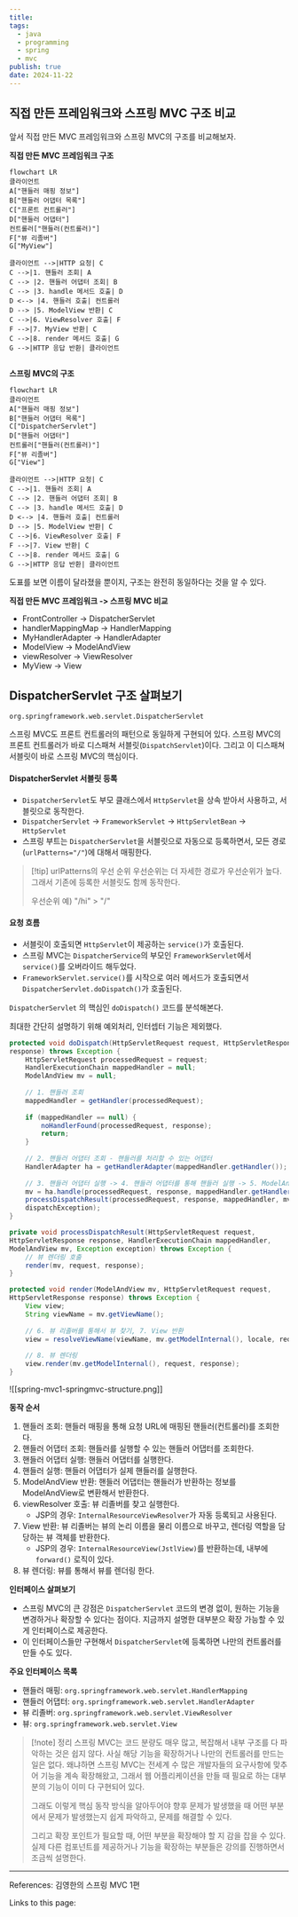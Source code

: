 ```yaml
---
title: 
tags:
  - java
  - programming
  - spring
  - mvc
publish: true
date: 2024-11-22
---
```

## 직접 만든 프레임워크와 스프링 MVC 구조 비교

앞서 직접 만든 MVC 프레임워크와 스프링 MVC의 구조를 비교해보자.

**직접 만든 MVC 프레임워크 구조**
```mermaid title="직접 만든 MVC 프레임워크 구조"
flowchart LR
클라이언트
A["핸들러 매핑 정보"]
B["핸들러 어댑터 목록"]
C["프론트 컨트롤러"]
D["핸들러 어댑터"]
컨트롤러["핸들러(컨트롤러)"]
F["뷰 리졸버"]
G["MyView"]

클라이언트 -->|HTTP 요청| C
C -->|1. 핸들러 조회| A
C --> |2. 핸들러 어댑터 조회| B
C --> |3. handle 메서드 호출| D
D <--> |4. 핸들러 호출| 컨트롤러
D --> |5. ModelView 반환| C
C -->|6. ViewResolver 호출| F
F -->|7. MyView 반환| C
C -->|8. render 메서드 호출| G
G -->|HTTP 응답 반환| 클라이언트


```


**스프링 MVC의 구조**
```mermaid title="SpringMVC 구조"
flowchart LR
클라이언트
A["핸들러 매핑 정보"]
B["핸들러 어댑터 목록"]
C["DispatcherServlet"]
D["핸들러 어댑터"]
컨트롤러["핸들러(컨트롤러)"]
F["뷰 리졸버"]
G["View"]

클라이언트 -->|HTTP 요청| C
C -->|1. 핸들러 조회| A
C --> |2. 핸들러 어댑터 조회| B
C --> |3. handle 메서드 호출| D
D <--> |4. 핸들러 호출| 컨트롤러
D --> |5. ModelView 반환| C
C -->|6. ViewResolver 호출| F
F -->|7. View 반환| C
C -->|8. render 메서드 호출| G
G -->|HTTP 응답 반환| 클라이언트
```
도표를 보면 이름이 달라졌을 뿐이지, 구조는 완전히 동일하다는 것을 알 수 있다.

**직접 만든 MVC 프레임워크 -> 스프링 MVC 비교**
- FrontController -> DispatcherServlet
- handlerMappingMap -> HandlerMapping
- MyHandlerAdapter -> HandlerAdapter
- ModelView -> ModelAndView
- viewResolver -> ViewResolver
- MyView -> View

## DispatcherServlet 구조 살펴보기
`org.springframework.web.servlet.DispatcherServlet`

스프링 MVC도 프론트 컨트롤러의 패턴으로 동일하게 구현되어 있다. 스프링 MVC의 프론트 컨트롤러가 바로 디스패쳐 서블릿(`DispatchServlet`)이다. 그리고 이 디스패쳐 서블릿이 바로 스프링 MVC의 핵심이다.

#### DispatcherServlet 서블릿 등록
- `DispatcherServlet`도 부모 클래스에서 `HttpServlet`을 상속 받아서 사용하고, 서블릿으로 동작한다.
- `DispatcherServlet` -> `FrameworkServlet` -> `HttpServletBean` -> `HttpServlet`
- 스프링 부트는 `DispatcherServlet`을 서블릿으로 자동으로 등록하면서, 모든 경로(`urlPatterns="/"`)에 대해서 매핑한다.

> [!tip] urlPatterns의 우선 순위
> 우선순위는 더 자세한 경로가 우선순위가 높다. 그래서 기존에 등록한 서블릿도 함께 동작한다. 
> 
> 우선순위 예) "/hi" >  "/"

#### 요청 흐름
- 서블릿이 호출되면 `HttpServlet`이 제공하는 `service()`가 호출된다.
- 스프링 MVC는 `DispatcherService`의 부모인 `FrameworkServlet`에서 `service()`를 오버라이드 해두었다.
- `FrameworkServlet.service()`를 시작으로 여러 메서드가 호출되면서 `DispatcherServlet.doDispatch()`가 호출된다.

`DispatcherServlet` 의 핵심인 `doDispatch()` 코드를 분석해본다. 

최대한 간단히 설명하기 위해 예외처리, 인터셉터 기능은 제외했다.

```java
protected void doDispatch(HttpServletRequest request, HttpServletResponse
response) throws Exception {
	HttpServletRequest processedRequest = request;
	HandlerExecutionChain mappedHandler = null;
	ModelAndView mv = null;
	
	// 1. 핸들러 조회
	mappedHandler = getHandler(processedRequest);
	
	if (mappedHandler == null) {
		noHandlerFound(processedRequest, response);
		return;
	}
	
	// 2. 핸들러 어댑터 조회 - 핸들러를 처리할 수 있는 어댑터
	HandlerAdapter ha = getHandlerAdapter(mappedHandler.getHandler());
	
	// 3. 핸들러 어댑터 실행 -> 4. 핸들러 어댑터를 통해 핸들러 실행 -> 5. ModelAndView 반환
	mv = ha.handle(processedRequest, response, mappedHandler.getHandler());
	processDispatchResult(processedRequest, response, mappedHandler, mv,
	dispatchException);
}

private void processDispatchResult(HttpServletRequest request,
HttpServletResponse response, HandlerExecutionChain mappedHandler,
ModelAndView mv, Exception exception) throws Exception {
	// 뷰 렌더링 호출
	render(mv, request, response);
}

protected void render(ModelAndView mv, HttpServletRequest request,
HttpServletResponse response) throws Exception {
	View view;
	String viewName = mv.getViewName();
	
	// 6. 뷰 리졸버를 통해서 뷰 찾기, 7. View 반환
	view = resolveViewName(viewName, mv.getModelInternal(), locale, request);
	
	// 8. 뷰 렌더링
	view.render(mv.getModelInternal(), request, response);
}
```

![[spring-mvc1-springmvc-structure.png]]

**동작 순서**
1. 핸들러 조회: 핸들러 매핑을 통해 요청 URL에 매핑된 핸들러(컨트롤러)를 조회한다.
2. 핸들러 어댑터 조회: 핸들러를 실행할 수 있는 핸들러 어댑터를 조회한다.
3. 핸들러 어댑터 실행: 핸들러 어댑터를 실행한다.
4. 핸들러 실행: 핸들러 어댑터가 실제 핸들러를 실행한다.
5. ModelAndView 반환: 핸들러 어댑터는 핸들러가 반환하는 정보를 ModelAndView로 변환해서 반환한다.
6. viewResolver 호출: 뷰 리졸버를 찾고 실행한다.
	- JSP의 경우: `InternalResourceViewResolver`가 자동 등록되고 사용된다.
7. View 반환: 뷰 리졸버는 뷰의 논리 이름을 물리 이름으로 바꾸고, 렌더링 역할을 담당하는 뷰 객체를 반환한다.
	- JSP의 경우: `InternalResourceView(JstlView)`를 반환하는데, 내부에 `forward()` 로직이 있다.
8. 뷰 렌더링: 뷰를 통해서 뷰를 렌더링 한다.

**인터페이스 살펴보기**
- 스프링 MVC의 큰 강점은 `DispatcherServlet` 코드의 변경 없이, 원하는 기능을 변경하거나 확장할 수 있다는 점이다. 지금까지 설명한 대부분으 확장 가능할 수 있게 인터페이스로 제공한다.
- 이 인터페이스들만 구현해서 `DispatcherServlet`에 등록하면 나만의 컨트롤러를 만들 수도 있다.

**주요 인터페이스 목록**
- 핸들러 매핑: `org.springframework.web.servlet.HandlerMapping`
- 핸들러 어댑터: `org.springframework.web.servlet.HandlerAdapter`
- 뷰 리졸버: `org.springframework.web.servlet.ViewResolver`
- 뷰: `org.springframework.web.servlet.View`

> [!note] 정리
> 스프링 MVC는 코드 분량도 매우 많고, 복잡해서 내부 구조를 다 파악하는 것은 쉽지 않다. 사실 해당 기능을 확장하거나 나만의 컨트롤러를 만드는 일은 없다. 왜냐하면 스프링 MVC는 전세계 수 많은 개발자들의 요구사항에 맞추어 기능을 계속 확장해왔고, 그래서 웹 어플리케이션을 만들 때 필요로 하는 대부분의 기능이 이미 다 구현되어 있다.
> 
> 그래도 이렇게 핵심 동작 방식을 알아두어야 향후 문제가 발생했을 때 어떤 부분에서 문제가 발생했는지 쉽게 파악하고, 문제를 해결할 수 있다.
> 
> 그리고 확장 포인트가 필요할 때, 어떤 부분을 확장해야 할 지 감을 잡을 수 있다. 실제 다른 컴포넌트를 제공하거나 기능을 확장하는 부분들은 강의를 진행하면서 조금씩 설명한다.

---
References: 김영한의 스프링 MVC 1편

Links to this page: 